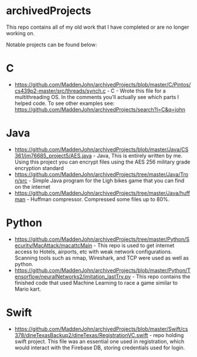 # archivedProjects
This repo contains all of my old work that I have completed or are no longer working on. 

Notable projects can be found below: 

# C 
* https://github.com/MaddenJohn/archivedProjects/blob/master/C/Pintos/cs439p2-master/src/threads/synch.c - C - Wrote this file for a multithreading OS. In the comments you’ll actually see which parts I helped code. To see other examples see: https://github.com/MaddenJohn/archivedProjects/search?l=C&q=john

# Java
* https://github.com/MaddenJohn/archivedProjects/blob/master/Java/CS361/jm76685_project5/AES.java - Java, This is entirely written by me. Using this project you can encrypt files using the AES 256 military grade encryption standard
* https://github.com/MaddenJohn/archivedProjects/tree/master/Java/Tron/src - Simple Java program for the Ligh bikes game that you can find on the internet 
* https://github.com/MaddenJohn/archivedProjects/tree/master/Java/huffman - Huffman compressor. Compressed some files up to 80%.

# Python
* https://github.com/MaddenJohn/archivedProjects/tree/master/Python/Security/MacAttack/macattcMain - This repo is used to get internet access to Hotels, airports, etc with weak network configurations. Scanning tools such as nmap, Wireshark, and TCP were used as well as python. 
* https://github.com/MaddenJohn/archivedProjects/blob/master/Python/Tensorflow/neuralNetworks2/imitation_lastTry.py - This repo contains the finished code that used Machine Learning to race a game similar to Mario kart. 

# Swift
* https://github.com/MaddenJohn/archivedProjects/blob/master/Swift/cs378/dineTexasBackup2/dineTexas/RegistrationVC.swift - repo holding swift project. This file was an essential one used in registration, which would interact with the Firebase DB, storing credentials used for login.
